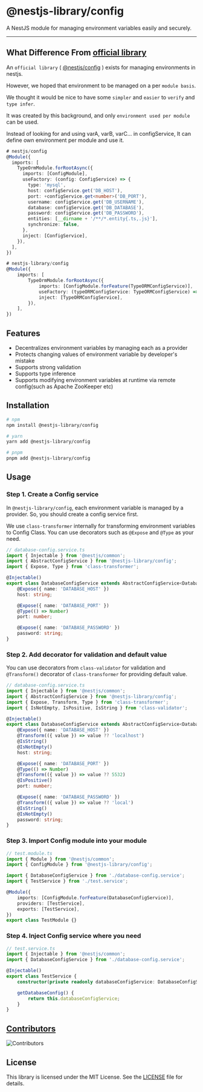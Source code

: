 # @nestjs-library/config

A NestJS module for managing environment variables easily and securely.

<hr/>

## What Difference From [official library](https://docs.nestjs.com/techniques/configuration)

An `official library` ( [@nestjs/config](https://docs.nestjs.com/techniques/configuration) ) exists for managing environments in nestjs.

However, we hoped that environment to be managed on a per `module basis`.

We thought it would be nice to have some `simpler` and `easier` to `verify` and `type infer`.

It was created by this background, and only `environment used per module` can be used.

Instead of looking for and using varA, varB, varC... in configService, It can define own environment per module and use it.

```ts
# nestjs/config
@Module({
  imports: [
    TypeOrmModule.forRootAsync({
      imports: [ConfigModule],
      useFactory: (config: ConfigService) => {
        type: 'mysql',
        host: configService.get('DB_HOST'),
        port: +configService.get<number>('DB_PORT'),
        username: configService.get('DB_USERNAME'),
        database: configService.get('DB_DATABASE'),
        password: configService.get('DB_PASSWORD'),
        entities: [__dirname + '/**/*.entity{.ts,.js}'],
        synchronize: false,
      },
      inject: [ConfigService],
    }),
  ],
})

# nestjs-library/config
@Module({
    imports: [
        TypeOrmModule.forRootAsync({
            imports: [ConfigModule.forFeature(TypeORMConfigService)],
            useFactory: (typeORMConfigService: TypeORMConfigService) => typeORMConfigService,
            inject: [TypeORMConfigService],
        }),
    ],
})
```

## Features

-   Decentralizes environment variables by managing each as a provider
-   Protects changing values of environment variable by developer's mistake
-   Supports strong validation
-   Supports type inference
-   Supports modifying environment variables at runtime via remote config(such as Apache ZooKeeper etc)

## Installation

```bash
# npm
npm install @nestjs-library/config

# yarn
yarn add @nestjs-library/config

# pnpm
pnpm add @nestjs-library/config
```

## Usage

### Step 1. Create a Config service

In `@nestjs-library/config`, each environment variable is managed by a provider. So, you should create a config service first.

We use `class-transformer` internally for transforming environment variables to Config Class. You can use decorators such as `@Expose` and `@Type` as your need.

```ts
// database-config.service.ts
import { Injectable } from '@nestjs/common';
import { AbstractConfigService } from '@nestjs-library/config';
import { Expose, Type } from 'class-transformer';

@Injectable()
export class DatabaseConfigService extends AbstractConfigService<DatabaseConfigService> {
    @Expose({ name: 'DATABASE_HOST' })
    host: string;

    @Expose({ name: 'DATABASE_PORT' })
    @Type(() => Number)
    port: number;

    @Expose({ name: 'DATABASE_PASSWORD' })
    password: string;
}
```

### Step 2. Add decorator for validation and default value

You can use decorators from `class-validator` for validation and `@Transform()` decorator of `class-transformer` for providing default value.

```ts
// database-config.service.ts
import { Injectable } from '@nestjs/common';
import { AbstractConfigService } from '@nestjs-library/config';
import { Expose, Transform, Type } from 'class-transformer';
import { IsNotEmpty, IsPositive, IsString } from 'class-validator';

@Injectable()
export class DatabaseConfigService extends AbstractConfigService<DatabaseConfigService> {
    @Expose({ name: 'DATABASE_HOST' })
    @Transform(({ value }) => value ?? 'localhost')
    @IsString()
    @IsNotEmpty()
    host: string;

    @Expose({ name: 'DATABASE_PORT' })
    @Type(() => Number)
    @Transform(({ value }) => value ?? 5532)
    @IsPositive()
    port: number;

    @Expose({ name: 'DATABASE_PASSWORD' })
    @Transform(({ value }) => value ?? 'local')
    @IsString()
    @IsNotEmpty()
    password: string;
}
```

### Step 3. Import Config module into your module

```ts
// test.module.ts
import { Module } from '@nestjs/common';
import { ConfigModule } from '@nestjs-library/config';

import { DatabaseConfigService } from './database-config.service';
import { TestService } from './test.service';

@Module({
    imports: [ConfigModule.forFeature(DatabaseConfigService)],
    providers: [TestService],
    exports: [TestService],
})
export class TestModule {}
```

### Step 4. Inject Config service where you need

```ts
// test.service.ts
import { Injectable } from '@nestjs/common';
import { DatabaseConfigService } from './database-config.service';

@Injectable()
export class TestService {
    constructor(private readonly databaseConfigService: DatabaseConfigService) {}

    getDatabaseConfig() {
        return this.databaseConfigService;
    }
}
```

## [Contributors](https://github.com/type-challenges/type-challenges/graphs/contributors)

![Contributors](https://contrib.rocks/image?repo=woowabros/nestjs-library-config)

## License

This library is licensed under the MIT License. See the [LICENSE](./LICENSE) file for details.
